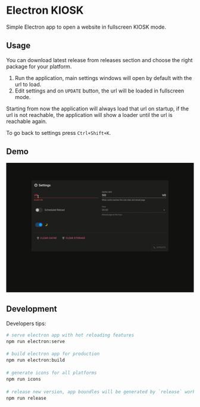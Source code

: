 # Electron KIOSK

Simple Electron app to open a website in fullscreen KIOSK mode.

## Usage

You can download latest release from releases section and choose the right package for your platform.

1. Run the application, main settings windows will open by default with the url to load.
2. Edit settings and on `UPDATE` button, the url will be loaded in fullscreen mode.

Starting from now the application will always load that url on startup, if the url is not reachable, the application will show a loader until the url is reachable again.

To go back to settings press `Ctrl+Shift+K`.

## Demo

![Demo](docs/demo.gif)

## Development

Developers tips:

```bash
# serve electron app with hot reloading features
npm run electron:serve

# build electron app for production
npm run electron:build

# generate icons for all platforms
npm run icons

# release new version, app boundles will be generated by `release` workflow
npm run release
```
